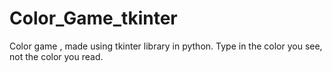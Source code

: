 # Color_Game_tkinter

Color game , made using tkinter library in python.
Type in the color you see, not the color you read.
